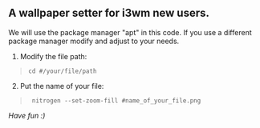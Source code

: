 ## A wallpaper setter for i3wm new users.

 We will use the package manager "apt" in this code. If you use a different package manager modify and adjust to your needs.

 1. Modify the file path:

    

>     cd #/your/file/path

2. Put the name of your file:



>      nitrogen --set-zoom-fill #name_of_your_file.png

*Have fun :)*
